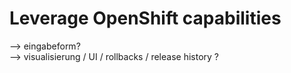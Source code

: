 # Leverage OpenShift capabilities

\--> eingabeform?\
\--> visualisierung / UI / rollbacks / release history ?

